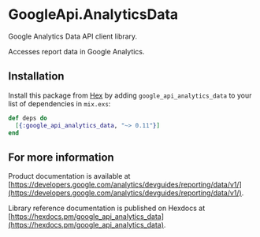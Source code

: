 # GoogleApi.AnalyticsData

Google Analytics Data API client library.

Accesses report data in Google Analytics.

## Installation

Install this package from [Hex](https://hex.pm) by adding
`google_api_analytics_data` to your list of dependencies in `mix.exs`:

```elixir
def deps do
  [{:google_api_analytics_data, "~> 0.11"}]
end
```

## For more information

Product documentation is available at [https://developers.google.com/analytics/devguides/reporting/data/v1/](https://developers.google.com/analytics/devguides/reporting/data/v1/).

Library reference documentation is published on Hexdocs at
[https://hexdocs.pm/google_api_analytics_data](https://hexdocs.pm/google_api_analytics_data).
